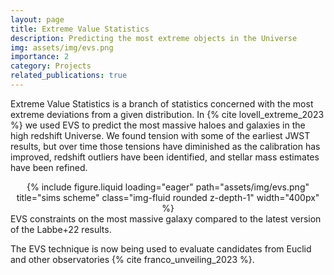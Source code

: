 ```yaml
---
layout: page
title: Extreme Value Statistics
description: Predicting the most extreme objects in the Universe
img: assets/img/evs.png
importance: 2
category: Projects
related_publications: true
---
```


Extreme Value Statistics is a branch of statistics concerned with the most extreme deviations from a given distribution.
In {% cite lovell_extreme_2023 %} we used EVS to predict the most massive haloes and galaxies in the high redshift Universe.
We found tension with some of the earliest JWST results, but over time those tensions have diminished as the calibration has improved, redshift outliers have been identified, and stellar mass estimates have been refined.

<div class="row">
    <div class="mx-auto d-block" style="text-align: center;">
        {% include figure.liquid loading="eager" path="assets/img/evs.png" title="sims scheme" class="img-fluid rounded z-depth-1" width="400px" %}
    </div>
</div>
<div class="caption">
    EVS constraints on the most massive galaxy compared to the latest version of the Labbe+22 results.
</div>

The EVS technique is now being used to evaluate candidates from Euclid and other observatories {% cite franco_unveiling_2023 %}.
